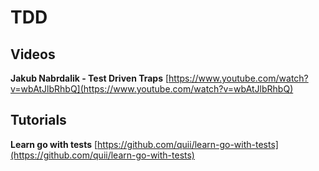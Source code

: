 # TDD

## Videos

**Jakub Nabrdalik - Test Driven Traps** [https://www.youtube.com/watch?v=wbAtJlbRhbQ](https://www.youtube.com/watch?v=wbAtJlbRhbQ)

## Tutorials

**Learn go with tests** [https://github.com/quii/learn-go-with-tests](https://github.com/quii/learn-go-with-tests)


